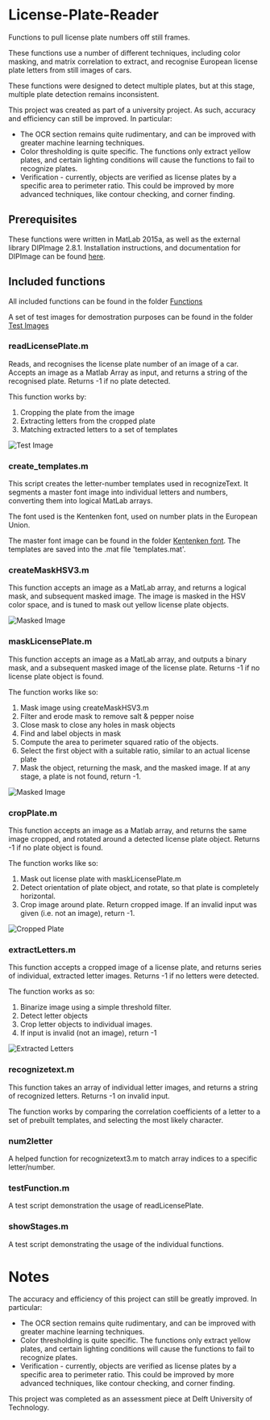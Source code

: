 # License-Plate-Reader
Functions to pull license plate numbers off still frames. 

These functions use a number of different techniques, including color masking, and matrix correlation to extract, and recognise European license plate letters from still images of cars. 

These functions were designed to detect multiple plates, but at this stage, multiple plate detection remains inconsistent. 

This project was created as part of a university project. As such, accuracy and efficiency can still be improved. In particular: 

* The OCR section remains quite rudimentary, and can be improved with greater machine learning techniques.
* Color thresholding is quite specific. The functions only extract yellow plates, and certain lighting conditions will cause the functions to fail to recognize plates.
* Verification - currently, objects are verified as license plates by a specific area to perimeter ratio. This could be improved by more advanced techniques, like contour checking, and corner finding.

## Prerequisites
These functions were written in MatLab 2015a, as well as the external library DIPImage 2.8.1. Installation instructions, and documentation for DIPImage can be found [here](http://www.diplib.org/download).

## Included functions
All included functions can be found in the folder [Functions](https://github.com/jyss88/License-Plate-Reader/tree/master/Functions)

A set of test images for demostration purposes can be found in the folder [Test Images](https://github.com/jyss88/License-Plate-Reader/tree/master/Functions/Test%20Images)

### readLicensePlate.m
Reads, and recognises the license plate number of an image of a car. Accepts an image as a Matlab Array as input, and returns a string of the recognised plate. Returns -1 if no plate detected.

This function works by:

1) Cropping the plate from the image
2) Extracting letters from the cropped plate
3) Matching extracted letters to a set of templates

![Test Image](ReadmeImages/001_TestImage.png)

### create_templates.m
This script creates the letter-number templates used in recognizeText. It segments a master font image into individual letters and numbers, converting them into logical MatLab arrays.

The font used is the Kentenken font, used on number plats in the European Union.

The master font image can be found in the folder [Kentenken font](https://github.com/jyss88/License-Plate-Reader/tree/master/Functions/Kentenken%20Font). The templates are saved into the .mat file 'templates.mat'.

### createMaskHSV3.m
This function accepts an image as a MatLab array, and returns a logical mask, and subsequent masked image. The image is masked in the HSV color space, and is tuned to mask out yellow license plate objects. 

![Masked Image](ReadmeImages/002_BinaryMask.png)

### maskLicensePlate.m
This function accepts an image as a MatLab array, and outputs a binary mask, and a subsequent masked image of the license plate. Returns -1 if no license plate object is found.

The function works like so:

1) Mask image using createMaskHSV3.m
2) Filter and erode mask to remove salt & pepper noise
3) Close mask to close any holes in mask objects
4) Find and label objects in mask
5) Compute the area to perimeter squared ratio of the objects.
6) Select the first object with a suitable ratio, similar to an actual license plate
7) Mask the object, returning the mask, and the masked image. If at any stage, a plate is not found, return -1.

![Masked Image](ReadmeImages/003_MaskedPlate.png)

### cropPlate.m
This function accepts an image as a Matlab array, and returns the same image cropped, and rotated around a detected license plate object. Returns -1 if no plate object is found.

The function works like so:

1) Mask out license plate with maskLicensePlate.m
2) Detect orientation of plate object, and rotate, so that plate is completely horizontal.
3) Crop image around plate. Return cropped image. If an invalid input was given (i.e. not an image), return -1.

![Cropped Plate](ReadmeImages/004_CroppedPlate.png)

### extractLetters.m
This function accepts a cropped image of a license plate, and returns series of individual, extracted letter images. Returns -1 if no letters were detected. 

The function works as so:

1) Binarize image using a simple threshold filter.
2) Detect letter objects
3) Crop letter objects to individual images.
4) If input is invalid (not an image), return -1

![Extracted Letters](ReadmeImages/005_LetterImages.png)

### recognizetext.m
This function takes an array of individual letter images, and returns a string of recognized letters. Returns -1 on invalid input.

The function works by comparing the correlation coefficients of a letter to a set of prebuilt templates, and selecting the most likely character. 

### num2letter
A helped function for recognizetext3.m to match array indices to a specific letter/number.

### testFunction.m
A test script demonstration the usage of readLicensePlate.

### showStages.m
A test script demonstrating the usage of the individual functions.

# Notes
The accuracy and efficiency of this project can still be greatly improved. In particular: 

* The OCR section remains quite rudimentary, and can be improved with greater machine learning techniques.
* Color thresholding is quite specific. The functions only extract yellow plates, and certain lighting conditions will cause the functions to fail to recognize plates.
* Verification - currently, objects are verified as license plates by a specific area to perimeter ratio. This could be improved by more advanced techniques, like contour checking, and corner finding.

This project was completed as an assessment piece at Delft University of Technology.
